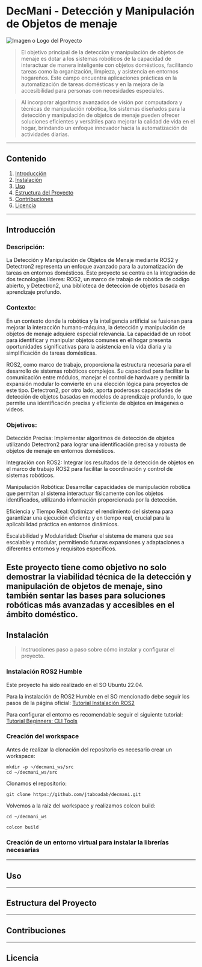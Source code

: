 # DecMani - Detección y Manipulación de Objetos de menaje

![Imagen o Logo del Proyecto](url_de_la_imagen)

> El objetivo principal de la detección y manipulación de objetos de menaje es dotar a los sistemas robóticos de la capacidad de interactuar de manera inteligente con objetos domésticos, facilitando tareas como la organización, limpieza, y asistencia en entornos hogareños. Este campo encuentra aplicaciones prácticas en la automatización de tareas domésticas y en la mejora de la accesibilidad para personas con necesidades especiales.

> Al incorporar algoritmos avanzados de visión por computadora y técnicas de manipulación robótica, los sistemas diseñados para la detección y manipulación de objetos de menaje pueden ofrecer soluciones eficientes y versátiles para mejorar la calidad de vida en el hogar, brindando un enfoque innovador hacia la automatización de actividades diarias.
---
## Contenido

1. [Introducción](#introducción)
2. [Instalación](#instalación)
3. [Uso](#uso)
4. [Estructura del Proyecto](#estructura-del-proyecto)
5. [Contribuciones](#contribuciones)
6. [Licencia](#licencia)
---
## Introducción

### Descripción:

La Detección y Manipulación de Objetos de Menaje mediante ROS2 y Detectron2 representa un enfoque avanzado para la automatización de tareas en entornos domésticos. Este proyecto se centra en la integración de dos tecnologías líderes: ROS2, un marco de trabajo de robótica de código abierto, y Detectron2, una biblioteca de detección de objetos basada en aprendizaje profundo.

### Contexto:

En un contexto donde la robótica y la inteligencia artificial se fusionan para mejorar la interacción humano-máquina, la detección y manipulación de objetos de menaje adquiere especial relevancia. La capacidad de un robot para identificar y manipular objetos comunes en el hogar presenta oportunidades significativas para la asistencia en la vida diaria y la simplificación de tareas domésticas.

ROS2, como marco de trabajo, proporciona la estructura necesaria para el desarrollo de sistemas robóticos complejos. Su capacidad para facilitar la comunicación entre módulos, manejar el control de hardware y permitir la expansión modular lo convierte en una elección lógica para proyectos de este tipo. Detectron2, por otro lado, aporta poderosas capacidades de detección de objetos basadas en modelos de aprendizaje profundo, lo que permite una identificación precisa y eficiente de objetos en imágenes o videos.

### Objetivos:

Detección Precisa: Implementar algoritmos de detección de objetos utilizando Detectron2 para lograr una identificación precisa y robusta de objetos de menaje en entornos domésticos.

Integración con ROS2: Integrar los resultados de la detección de objetos en el marco de trabajo ROS2 para facilitar la coordinación y control de sistemas robóticos.

Manipulación Robótica: Desarrollar capacidades de manipulación robótica que permitan al sistema interactuar físicamente con los objetos identificados, utilizando información proporcionada por la detección.

Eficiencia y Tiempo Real: Optimizar el rendimiento del sistema para garantizar una ejecución eficiente y en tiempo real, crucial para la aplicabilidad práctica en entornos dinámicos.

Escalabilidad y Modularidad: Diseñar el sistema de manera que sea escalable y modular, permitiendo futuras expansiones y adaptaciones a diferentes entornos y requisitos específicos.

Este proyecto tiene como objetivo no solo demostrar la viabilidad técnica de la detección y manipulación de objetos de menaje, sino también sentar las bases para soluciones robóticas más avanzadas y accesibles en el ámbito doméstico.
---
## Instalación

> Instrucciones paso a paso sobre cómo instalar y configurar el proyecto.

### Instalación ROS2 Humble

Este proyecto ha sido realizado en el SO Ubuntu 22.04.

Para la instalación de ROS2 Humble en el SO mencionado debe seguir los pasos de la página oficial: [Tutorial Instalación ROS2](https://docs.ros.org/en/humble/Installation/Ubuntu-Install-Debians.html)

Para configurar el entorno es recomendable seguir el siguiente tutorial: [Tutorial Beginners: CLI Tools](https://docs.ros.org/en/humble/Tutorials/Beginner-CLI-Tools.html)

### Creación del workspace

Antes de realizar la clonación del repositorio es necesario crear un workspace:
```
mkdir -p ~/decmani_ws/src
cd ~/decmani_ws/src
```

Clonamos el repositorio:
```
git clone https://github.com/jtaboadab/decmani.git
```

Volvemos a la raiz del workspace y realizamos colcon build:
```
cd ~/decmani_ws
```
```
colcon build
```
### Creación de un entorno virtual para instalar la librerías necesarias
---
## Uso
---
## Estructura del Proyecto
---
## Contribuciones
---
## Licencia
